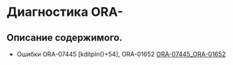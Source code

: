 # Диагностика ORA-

## Описание содержимого.

  - Ошибки ORA-07445 [kditpin()+54], ORA-01652 [ORA-07445_ORA-01652]

   [ORA-07445_ORA-01652]: <https://github.com/dalukyanov/Oracle-DBA-Scripts/blob/master/oraerr/07445/ORA-07445_ORA-01652.md>

